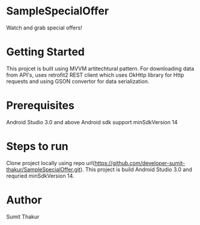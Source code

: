 # SampleSpecialOffer
Watch and grab special offers! 

# Getting Started
This projcet is built using MVVM artitechtural pattern.
For downloading data from API's, uses retrofit2 REST client which uses OkHttp library for Http requests and using GSON convertor for data serialization.

# Prerequisites
Android Studio 3.0 and above
Android sdk support minSdkVersion 14 

# Steps to run
Clone project locally using repo url(https://github.com/developer-sumit-thakur/SampleSpecialOffer.git).
This project is build Android Studio 3.0 and requried minSdkVersion 14.


# Author
Sumit Thakur
